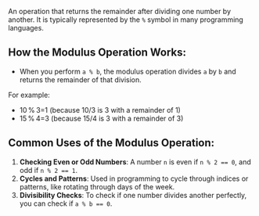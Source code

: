 An operation that returns the remainder after dividing one number by another. It is typically represented by the `%` symbol in many programming languages.

## How the Modulus Operation Works:
- When you perform `a % b`, the modulus operation divides `a` by `b` and returns the remainder of that division.

For example:

- 10 % 3=1 (because 10/3 is 3 with a remainder of 1)
- 15 % 4=3 (because 15/4 is 3 with a remainder of 3)

## Common Uses of the Modulus Operation:
1. **Checking Even or Odd Numbers**: A number `n` is even if `n % 2 == 0`, and odd if `n % 2 == 1`.
2. **Cycles and Patterns**: Used in programming to cycle through indices or patterns, like rotating through days of the week.
3. **Divisibility Checks**: To check if one number divides another perfectly, you can check if `a % b == 0`.